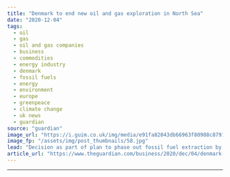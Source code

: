 ```yaml
---
title: "Denmark to end new oil and gas exploration in North Sea"
date: "2020-12-04"
tags: 
  - oil
  - gas
  - oil and gas companies
  - business
  - commodities
  - energy industry
  - denmark
  - fossil fuels
  - energy
  - environment
  - europe
  - greenpeace
  - climate change
  - uk news
  - guardian
source: "guardian"
image_url: "https://i.guim.co.uk/img/media/e91fa82043db66963f80988c8791dd3575422474/12_15_2483_1490/master/2483.jpg?width=460&quality=85&auto=format&fit=max&s=abbbe218a5cb572a3df221091edbc389"
image_fp: "/assets/img/post_thumbnails/58.jpg"
lead: "Decision as part of plan to phase out fossil fuel extraction by 2050 will put pressure on UK Denmark has brought an immediate end to new oil and gas exploration in the Danish North Sea as part of a plan to phase out fossil fuel extraction by 2050.On ..."
article_url: "https://www.theguardian.com/business/2020/dec/04/denmark-to-end-new-oil-and-gas-exploration-in-north-sea"
---
```


---
